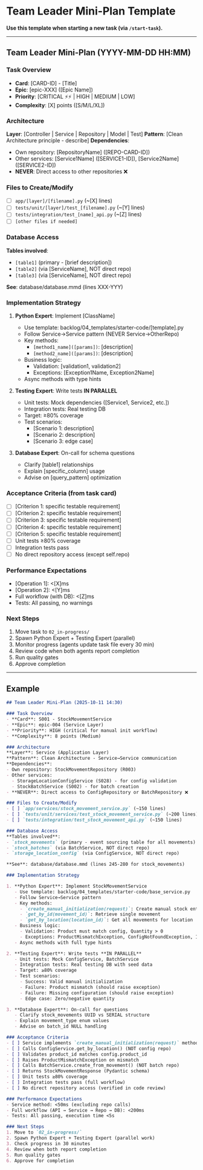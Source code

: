 # Team Leader Mini-Plan Template

**Use this template when starting a new task (via `/start-task`).**

---

## Team Leader Mini-Plan (YYYY-MM-DD HH:MM)

### Task Overview
- **Card**: [CARD-ID] - [Title]
- **Epic**: [epic-XXX] ([Epic Name])
- **Priority**: [CRITICAL ⚡⚡ | HIGH | MEDIUM | LOW]
- **Complexity**: [X] points ([S/M/L/XL])

### Architecture
**Layer**: [Controller | Service | Repository | Model | Test]
**Pattern**: [Clean Architecture principle - describe]
**Dependencies**:
- Own repository: [RepositoryName] ([REPO-CARD-ID])
- Other services: [Service1Name] ([SERVICE1-ID]), [Service2Name] ([SERVICE2-ID])
- **NEVER**: Direct access to other repositories ❌

### Files to Create/Modify
- [ ] `app/[layer]/[filename].py` (~[X] lines)
- [ ] `tests/unit/[layer]/test_[filename].py` (~[Y] lines)
- [ ] `tests/integration/test_[name]_api.py` (~[Z] lines)
- [ ] `[other files if needed]`

### Database Access
**Tables involved**:
- `[table1]` (primary - [brief description])
- `[table2]` (via [ServiceName], NOT direct repo)
- `[table3]` (via [ServiceName], NOT direct repo)

**See**: database/database.mmd (lines XXX-YYY)

### Implementation Strategy

1. **Python Expert**: Implement [ClassName]
   - Use template: backlog/04_templates/starter-code/[template].py
   - Follow Service→Service pattern (NEVER Service→OtherRepo)
   - Key methods:
     - `[method1_name]([params])`: [description]
     - `[method2_name]([params])`: [description]
   - Business logic:
     - Validation: [validation1, validation2]
     - Exceptions: [Exception1Name, Exception2Name]
   - Async methods with type hints

2. **Testing Expert**: Write tests **IN PARALLEL**
   - Unit tests: Mock dependencies ([Service1, Service2, etc.])
   - Integration tests: Real testing DB
   - Target: ≥80% coverage
   - Test scenarios:
     - [Scenario 1: description]
     - [Scenario 2: description]
     - [Scenario 3: edge case]

3. **Database Expert**: On-call for schema questions
   - Clarify [table1] relationships
   - Explain [specific_column] usage
   - Advise on [query_pattern] optimization

### Acceptance Criteria (from task card)
- [ ] [Criterion 1: specific testable requirement]
- [ ] [Criterion 2: specific testable requirement]
- [ ] [Criterion 3: specific testable requirement]
- [ ] [Criterion 4: specific testable requirement]
- [ ] [Criterion 5: specific testable requirement]
- [ ] Unit tests ≥80% coverage
- [ ] Integration tests pass
- [ ] No direct repository access (except self.repo)

### Performance Expectations
- [Operation 1]: <[X]ms
- [Operation 2]: <[Y]ms
- Full workflow (with DB): <[Z]ms
- Tests: All passing, no warnings

### Next Steps
1. Move task to `02_in-progress/`
2. Spawn Python Expert + Testing Expert (parallel)
3. Monitor progress (agents update task file every 30 min)
4. Review code when both agents report completion
5. Run quality gates
6. Approve completion

---

## Example

```markdown
## Team Leader Mini-Plan (2025-10-11 14:30)

### Task Overview
- **Card**: S001 - StockMovementService
- **Epic**: epic-004 (Service Layer)
- **Priority**: HIGH (critical for manual init workflow)
- **Complexity**: 8 points (Medium)

### Architecture
**Layer**: Service (Application Layer)
**Pattern**: Clean Architecture - Service→Service communication
**Dependencies**:
- Own repository: StockMovementRepository (R003)
- Other services:
  - StorageLocationConfigService (S028) - for config validation
  - StockBatchService (S002) - for batch creation
- **NEVER**: Direct access to ConfigRepository or BatchRepository ❌

### Files to Create/Modify
- [ ] `app/services/stock_movement_service.py` (~150 lines)
- [ ] `tests/unit/services/test_stock_movement_service.py` (~200 lines)
- [ ] `tests/integration/test_stock_movement_api.py` (~150 lines)

### Database Access
**Tables involved**:
- `stock_movements` (primary - event sourcing table for all movements)
- `stock_batches` (via BatchService, NOT direct repo)
- `storage_location_config` (via ConfigService, NOT direct repo)

**See**: database/database.mmd (lines 245-280 for stock_movements)

### Implementation Strategy

1. **Python Expert**: Implement StockMovementService
   - Use template: backlog/04_templates/starter-code/base_service.py
   - Follow Service→Service pattern
   - Key methods:
     - `create_manual_initialization(request)`: Create manual stock entry
     - `get_by_id(movement_id)`: Retrieve single movement
     - `get_by_location(location_id)`: Get all movements for location
   - Business logic:
     - Validation: Product must match config, Quantity > 0
     - Exceptions: ProductMismatchException, ConfigNotFoundException, InvalidQuantityException
   - Async methods with full type hints

2. **Testing Expert**: Write tests **IN PARALLEL**
   - Unit tests: Mock ConfigService, BatchService
   - Integration tests: Real testing DB with seed data
   - Target: ≥80% coverage
   - Test scenarios:
     - Success: Valid manual initialization
     - Failure: Product mismatch (should raise exception)
     - Failure: Missing configuration (should raise exception)
     - Edge case: Zero/negative quantity

3. **Database Expert**: On-call for questions
   - Clarify stock_movements UUID vs SERIAL structure
   - Explain movement_type enum values
   - Advise on batch_id NULL handling

### Acceptance Criteria
- [ ] Service implements `create_manual_initialization(request)` method
- [ ] Calls ConfigService.get_by_location() (NOT config repo)
- [ ] Validates product_id matches config.product_id
- [ ] Raises ProductMismatchException on mismatch
- [ ] Calls BatchService.create_from_movement() (NOT batch repo)
- [ ] Returns StockMovementResponse (Pydantic schema)
- [ ] Unit tests ≥80% coverage
- [ ] Integration tests pass (full workflow)
- [ ] No direct repository access (verified in code review)

### Performance Expectations
- Service method: <50ms (excluding repo calls)
- Full workflow (API → Service → Repo → DB): <200ms
- Tests: All passing, execution time <5s

### Next Steps
1. Move to `02_in-progress/`
2. Spawn Python Expert + Testing Expert (parallel work)
3. Check progress in 30 minutes
4. Review when both report completion
5. Run quality gates
6. Approve for completion
```
